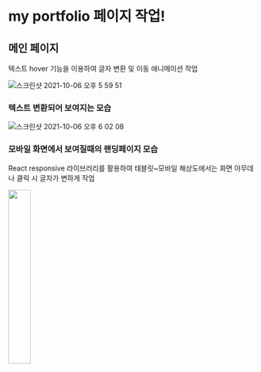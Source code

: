 # my portfolio 페이지 작업!


## 메인 페이지 
텍스트 hover 기능을 이용하여 글자 변환 및 이동 애니메이션 작업

![스크린샷 2021-10-06 오후 5 59 51](https://user-images.githubusercontent.com/74916518/136172476-e03948af-cd1f-43fa-a2d0-cd2ba5ed80fc.png)

### 텍스트 변환되어 보여지는 모습

![스크린샷 2021-10-06 오후 6 02 08](https://user-images.githubusercontent.com/74916518/136172849-65bed8ea-7f4e-4b0c-bdd3-606797c5be75.png)


### 모바일 화면에서 보여질때의 랜딩페이지 모습

 React responsive 라이브러리를 활용하여 태블릿~모바일 해상도에서는 화면 아무데나 클릭 시 글자가 변하게 작업

<img src = "https://user-images.githubusercontent.com/74916518/139802881-066446ce-ffe3-4c97-9873-5645692ad014.gif" width="30%" height="30%">
